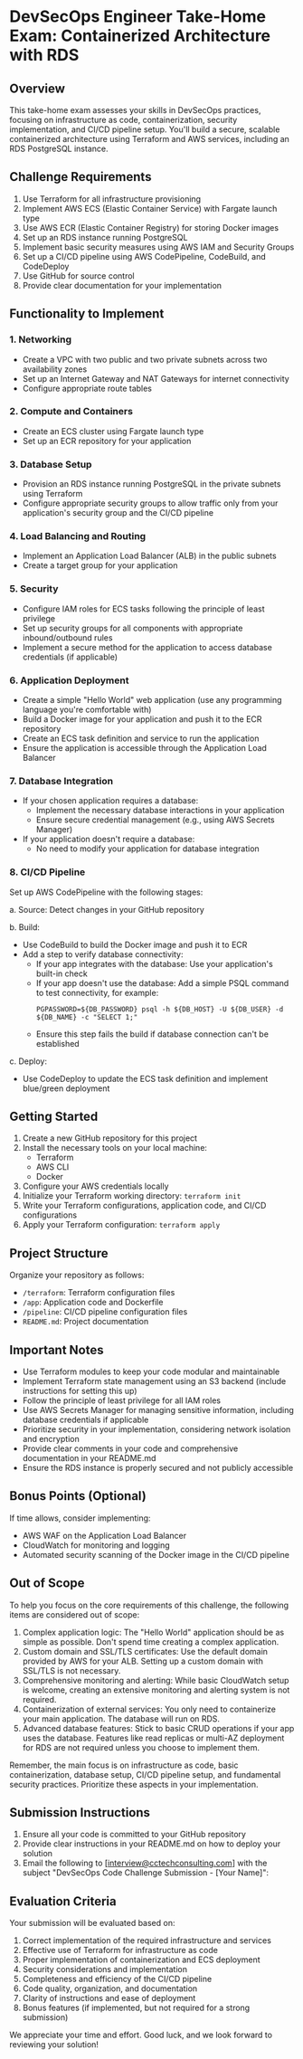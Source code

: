 # DevSecOps Engineer Take-Home Exam: Containerized Architecture with RDS

## Overview
This take-home exam assesses your skills in DevSecOps practices, focusing on infrastructure as code, containerization, security implementation, and CI/CD pipeline setup. You'll build a secure, scalable containerized architecture using Terraform and AWS services, including an RDS PostgreSQL instance.

## Challenge Requirements
1. Use Terraform for all infrastructure provisioning
2. Implement AWS ECS (Elastic Container Service) with Fargate launch type
3. Use AWS ECR (Elastic Container Registry) for storing Docker images
4. Set up an RDS instance running PostgreSQL
5. Implement basic security measures using AWS IAM and Security Groups
6. Set up a CI/CD pipeline using AWS CodePipeline, CodeBuild, and CodeDeploy
7. Use GitHub for source control
8. Provide clear documentation for your implementation

## Functionality to Implement

### 1. Networking
- Create a VPC with two public and two private subnets across two availability zones
- Set up an Internet Gateway and NAT Gateways for internet connectivity
- Configure appropriate route tables

### 2. Compute and Containers
- Create an ECS cluster using Fargate launch type
- Set up an ECR repository for your application

### 3. Database Setup
- Provision an RDS instance running PostgreSQL in the private subnets using Terraform
- Configure appropriate security groups to allow traffic only from your application's security group and the CI/CD pipeline

### 4. Load Balancing and Routing
- Implement an Application Load Balancer (ALB) in the public subnets
- Create a target group for your application

### 5. Security
- Configure IAM roles for ECS tasks following the principle of least privilege
- Set up security groups for all components with appropriate inbound/outbound rules
- Implement a secure method for the application to access database credentials (if applicable)

### 6. Application Deployment
- Create a simple "Hello World" web application (use any programming language you're comfortable with)
- Build a Docker image for your application and push it to the ECR repository
- Create an ECS task definition and service to run the application
- Ensure the application is accessible through the Application Load Balancer

### 7. Database Integration
- If your chosen application requires a database:
  * Implement the necessary database interactions in your application
  * Ensure secure credential management (e.g., using AWS Secrets Manager)
- If your application doesn't require a database:
  * No need to modify your application for database integration

### 8. CI/CD Pipeline
Set up AWS CodePipeline with the following stages:

a. Source: Detect changes in your GitHub repository

b. Build: 
   - Use CodeBuild to build the Docker image and push it to ECR
   - Add a step to verify database connectivity:
     * If your app integrates with the database: Use your application's built-in check
     * If your app doesn't use the database: Add a simple PSQL command to test connectivity, for example:
       ```
       PGPASSWORD=${DB_PASSWORD} psql -h ${DB_HOST} -U ${DB_USER} -d ${DB_NAME} -c "SELECT 1;"
       ```
     * Ensure this step fails the build if database connection can't be established

c. Deploy: 
   - Use CodeDeploy to update the ECS task definition and implement blue/green deployment

## Getting Started
1. Create a new GitHub repository for this project
2. Install the necessary tools on your local machine:
   - Terraform
   - AWS CLI
   - Docker
3. Configure your AWS credentials locally
4. Initialize your Terraform working directory: `terraform init`
5. Write your Terraform configurations, application code, and CI/CD configurations
6. Apply your Terraform configuration: `terraform apply`

## Project Structure
Organize your repository as follows:
- `/terraform`: Terraform configuration files
- `/app`: Application code and Dockerfile
- `/pipeline`: CI/CD pipeline configuration files
- `README.md`: Project documentation

## Important Notes
- Use Terraform modules to keep your code modular and maintainable
- Implement Terraform state management using an S3 backend (include instructions for setting this up)
- Follow the principle of least privilege for all IAM roles
- Use AWS Secrets Manager for managing sensitive information, including database credentials if applicable
- Prioritize security in your implementation, considering network isolation and encryption
- Provide clear comments in your code and comprehensive documentation in your README.md
- Ensure the RDS instance is properly secured and not publicly accessible

## Bonus Points (Optional)
If time allows, consider implementing:
- AWS WAF on the Application Load Balancer
- CloudWatch for monitoring and logging
- Automated security scanning of the Docker image in the CI/CD pipeline

## Out of Scope
To help you focus on the core requirements of this challenge, the following items are considered out of scope:
1. Complex application logic: The "Hello World" application should be as simple as possible. Don't spend time creating a complex application.
2. Custom domain and SSL/TLS certificates: Use the default domain provided by AWS for your ALB. Setting up a custom domain with SSL/TLS is not necessary.
3. Comprehensive monitoring and alerting: While basic CloudWatch setup is welcome, creating an extensive monitoring and alerting system is not required.
4. Containerization of external services: You only need to containerize your main application. The database will run on RDS.
5. Advanced database features: Stick to basic CRUD operations if your app uses the database. Features like read replicas or multi-AZ deployment for RDS are not required unless you choose to implement them.

Remember, the main focus is on infrastructure as code, basic containerization, database setup, CI/CD pipeline setup, and fundamental security practices. Prioritize these aspects in your implementation.

## Submission Instructions
1. Ensure all your code is committed to your GitHub repository
2. Provide clear instructions in your README.md on how to deploy your solution
3. Email the following to [interview@cctechconsulting.com] with the subject "DevSecOps Code Challenge Submission - [Your Name]":

## Evaluation Criteria
Your submission will be evaluated based on:
1. Correct implementation of the required infrastructure and services
2. Effective use of Terraform for infrastructure as code
3. Proper implementation of containerization and ECS deployment
4. Security considerations and implementation
5. Completeness and efficiency of the CI/CD pipeline
6. Code quality, organization, and documentation
7. Clarity of instructions and ease of deployment
8. Bonus features (if implemented, but not required for a strong submission)

We appreciate your time and effort. Good luck, and we look forward to reviewing your solution!
